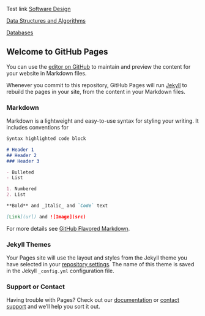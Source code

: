 Test link
[Software Design](https://groberge.github.io/SoftwareDesign.html)

[Data Structures and Algorithms](https://github.com/groberge/groberge.github.io/blob/a7462b9eaf161af83d888adf3411816473fd0f60/DataStructures.md)

[Databases](https://groberge.github.io/Databases.html)

## Welcome to GitHub Pages

You can use the [editor on GitHub](https://github.com/groberge/groberge.github.io/edit/main/index.md) to maintain and preview the content for your website in Markdown files.

Whenever you commit to this repository, GitHub Pages will run [Jekyll](https://jekyllrb.com/) to rebuild the pages in your site, from the content in your Markdown files.

### Markdown

Markdown is a lightweight and easy-to-use syntax for styling your writing. It includes conventions for

```markdown
Syntax highlighted code block

# Header 1
## Header 2
### Header 3

- Bulleted
- List

1. Numbered
2. List

**Bold** and _Italic_ and `Code` text

[Link](url) and ![Image](src)
```

For more details see [GitHub Flavored Markdown](https://guides.github.com/features/mastering-markdown/).

### Jekyll Themes

Your Pages site will use the layout and styles from the Jekyll theme you have selected in your [repository settings](https://github.com/groberge/groberge.github.io/settings/pages). The name of this theme is saved in the Jekyll `_config.yml` configuration file.

### Support or Contact

Having trouble with Pages? Check out our [documentation](https://docs.github.com/categories/github-pages-basics/) or [contact support](https://support.github.com/contact) and we’ll help you sort it out.
